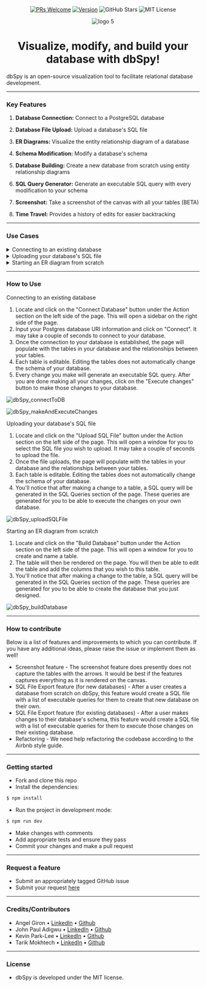 <div align="center">

<a href="https://makeapullrequest.com">![PRs Welcome](https://img.shields.io/badge/PRs-welcome-brightgreen.svg?style=flat-square)</a>
<a href="https://img.shields.io/badge/version-1.0.1-blue">![Version](https://img.shields.io/badge/version-1.0.1-blue)</a>
![GitHub Stars](https://img.shields.io/github/stars/oslabs-beta/JAKT?color=%23fb7182)
![MIT License](https://img.shields.io/badge/license-MIT-yellow)

</div>

<div align="center">
  
![logo 5](https://user-images.githubusercontent.com/11093217/179366043-624ba23a-408d-499a-a1aa-162acf56d247.jpg)

</div>

<h1 align="center">Visualize, modify, and build your database with dbSpy!</h1>
<p>dbSpy is an open-source visualization tool to facilitate relational database development.</p>

<!-- dbSpy is an open-source visualization tool to facilitate relational database model development using entity relationship diagrams and homogeneous database migration -->

---

### Key Features

1. **Database Connection:** Connect to a PostgreSQL database

2. **Database File Upload:** Upload a database's SQL file

3. **ER Diagrams:** Visualize the entity relationship diagram of a database

4. **Schema Modification:** Modify a database's schema

5. **Database Building:** Create a new database from scratch using entity relationship diagrams

6. **SQL Query Generator:** Generate an executable SQL query with every modification to your schema

7. **Screenshot:** Take a screenshot of the canvas with all your tables (BETA)

8. **Time Travel:** Provides a history of edits for easier backtracking

---

### Use Cases

<details><summary>Connecting to an existing database</summary>
<ul>
Renders an ER diagram of the existing database and provides an interface for users to both modify existing tables and create new tables. A log of changes is stored, and at any point, the user can execute a transaction containing the changes, such that they are reflected in the existing database.
</ul>
</details>
<details><summary>Uploading your database's SQL file</summary>
<ul>
Renders an ER diagram for the provided SQL file (db dump) and provides an interface for a user to both modify existing tables and create new tables. Changes are converted into the corresponding queries, which the user can view and execute on their own database outside of dbSpy.
</ul>
</details>
<details><summary>Starting an ER diagram from scratch</summary>
<ul>
Provides a canvas for users to create a database by using ER diagrams, thus creating a blueprint for engineering database structures.
</ul>
</details>

---

### How to Use

Connecting to an existing database

1. Locate and click on the "Connect Database" button under the Action section on the left side of the page. This will open a sidebar on the right side of the page.
2. Input your Postgres database URI information and click on "Connect". It may take a couple of seconds to connect to your database.
3. Once the connection to your database is established, the page will populate with the tables in your database and the relationships between your tables.
4. Each table is editable. Editing the tables does not automatically change the schema of your database.
5. Every change you make will generate an executable SQL query. After you are done making all your changes, click on the "Execute changes" button to make those changes to your database.

![dbSpy_connectToDB](https://user-images.githubusercontent.com/83368864/179806428-f73b2b18-b82b-4b19-8ea1-5af72ddd23d3.gif)

![dbSpy_makeAndExecuteChanges](https://user-images.githubusercontent.com/83368864/179806700-4f67386b-d66d-469b-a92d-856d7bacc677.gif)

Uploading your database's SQL file

1. Locate and click on the "Upload SQL File" button under the Action section on the left side of the page. This will open a window for you to select the SQL file you wish to upload. It may take a couple of seconds to upload the file.
2. Once the file uploads, the page will populate with the tables in your database and the relationships between your tables.
3. Each table is editable. Editing the tables does not automatically change the schema of your database.
4. You'll notice that after making a change to a table, a SQL query will be generated in the SQL Queries section of the page. These queries are generated for you to be able to execute the changes on your own database.

![dbSpy_uploadSQLFile](https://user-images.githubusercontent.com/83368864/179806547-52b4ffd3-bb15-4d13-b9d6-27fd1e777da3.gif)

Starting an ER diagram from scratch

1. Locate and click on the "Build Database" button under the Action section on the left side of the page. This will open a window for you to create and name a table.
2. The table will then be rendered on the page. You will then be able to edit the table and add the columns that you wish to this table.
3. You'll notice that after making a change to the table, a SQL query will be generated in the SQL Queries section of the page. These queries are generated for you to be able to create the database that you just designed.

![dbSpy_buildDatabase](https://user-images.githubusercontent.com/83368864/179806594-fa665842-43a4-4cd0-9da2-abbb05d76d89.gif)

---

### How to contribute

Below is a list of features and improvements to which you can contribute. If you have any additional ideas, please raise the issue or implement them as well!

- Screenshot feature - The screenshot feature does presently does not capture the tables with the arrows. It would be best if the features captures everything as it is rendered on the canvas.
- SQL File Export feature (for new databases) - After a user creates a database from scratch on dbSpy, this feature would create a SQL file with a list of executable queries for them to create that new database on their own.
- SQL File Export feature (for existing databases) - After a user makes changes to their database's schema, this feature would create a SQL file with a list of executable queries for them to execute those changes on their existing database.
- Refactoring - We need help refactoring the codebase according to the Airbnb style guide.

---

### Getting started

- Fork and clone this repo
- Install the dependencies:

```bash
$ npm install
```

- Run the project in development mode:

```bash
$ npm run dev
```

- Make changes with comments
- Add appropriate tests and ensure they pass
- Commit your changes and make a pull request

---

### Request a feature

- Submit an appropriately tagged GitHub issue
- Submit your request <a href="https://docs.google.com/forms/d/e/1FAIpQLSdaPeCzo41VsJWHbbPzYwvu5Jd-FrXfJZnx23mtFdRVWDWCyg/viewform">here</a>

---

### Credits/Contributors

- Angel Giron • [LinkedIn](https://www.linkedin.com/in/acgiron/) • [Github](https://github.com/g94angel)
- John Paul Adigwu • [LinkedIn](https://www.linkedin.com/in/johnpaul-adigwu/) • [Github](https://github.com/engineerous)
- Kevin Park-Lee • [LinkedIn](https://www.linkedin.com/in/kevin38424/) • [Github](https://github.com/kevin38424)
- Tarik Mokhtech • [LinkedIn](http://linkedin.com/in/tarik-mokhtech) • [Github](https://github.com/MockTech)

---

### License

- dbSpy is developed under the MIT license.
